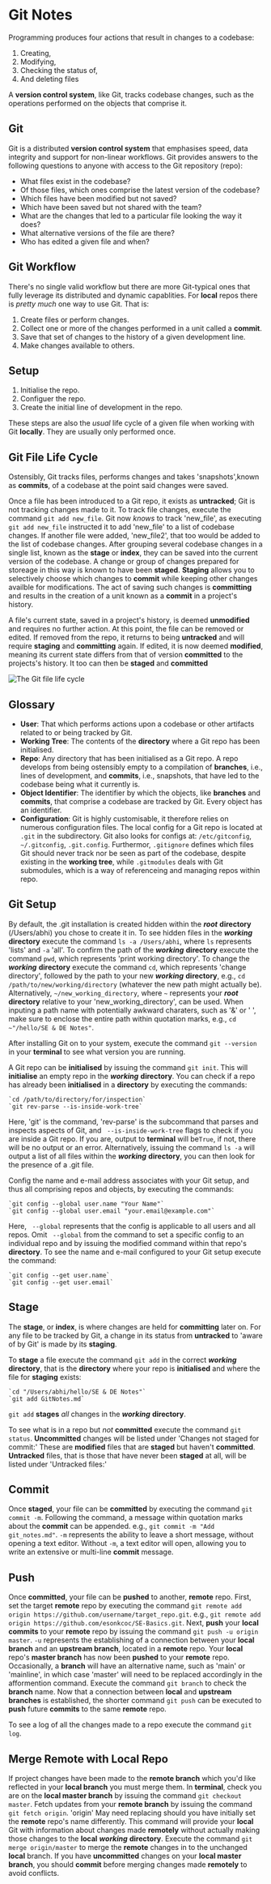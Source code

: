 # Git Notes

Programming produces four actions that result in changes to a codebase:
1. Creating,
2. Modifying,
3. Checking the status of,
4. And deleting files

A **version control system**, like Git, tracks codebase changes, such as the operations performed on the objects that comprise it.

## Git

Git is a distributed **version control system** that emphasises speed, data integrity and support for non-linear workflows. Git provides answers to the following questions to anyone with access to the Git repository (repo):

- What files exist in the codebase?
- Of those files, which ones comprise the latest version of the codebase?
- Which files have been modified but not saved?
- Which have been saved but not shared with the team?
- What are the changes that led to a particular file looking the way it does?
- What alternative versions of the file are there?
- Who has edited a given file and when?

## Git Workflow

There's no single valid workflow but there are more Git-typical ones that fully leverage its distributed and dynamic capablities. For **local** repos there is *pretty much* one way to use Git. That is:

1. Create files or perform changes.
2. Collect one or more of the changes performed in a unit called a **commit**.
3. Save that set of changes to the history of a given development line.
4. Make changes available to others.

## Setup

1. Initialise the repo.
2. Configuer the repo.
3. Create the initial line of development in the repo.

These steps are also the *usual* life cycle of a given file when working with Git **locally**. They are usually only performed once.

## Git File Life Cycle

Ostensibly, Git tracks files, performs changes and takes 'snapshots',known as **commits**, of a codebase at the point said changes were saved.

Once a file has been introduced to a Git repo, it exists as **untracked**; Git is not tracking changes made to it. To track file changes, execute the command `git add new_file`. Git now *knows* to track 'new_file', as executing `git add new_file` instructed it to add 'new_file' to a list of codebase changes. If another file were added, 'new_file2', that too would be added to the list of codebase changes. After grouping several codebase changes in a single list, known as the **stage** or **index**, they can be saved into the current version of the codebase. A change or group of changes prepared for storeage in this way is known to have been **staged**. **Staging** allows you to selectively choose which changes to **commit** while keeping other changes availble for modifications. The act of saving such changes is **committing** and results in the creation of a unit known as a **commit** in a project's history.

A file's current state, saved in a project's history, is deemed **unmodified** and requires no further action. At this point, the file can be removed or edited. If removed from the repo, it returns to being **untracked** and will require **staging** and **committing** again. If edited, it is now deemed **modified**, meaning its current state differs from that of version **committed** to the projects's history. It too can then be **staged** and **committed**

![The Git file life cycle](<git_file_life_cycle.png>)

## Glossary

- **User**: That which performs actions upon a codebase or other artifacts related to or being tracked by Git.
- **Working Tree**: The contents of the **directory** where a Git repo has been initialised.
- **Repo**: Any directory that has been initialised as a Git repo. A repo develops from being ostensibly empty to a compilation of **branches**, i.e., lines of development, and **commits**, i.e., snapshots, that have led to the codebase being what it currently is.
- **Object Identifier**: The identifier by which the objects, like **branches** and **commits**, that comprise a codebase are tracked by Git. Every object has an identifier.
- **Configuration**: Git is highly customisable, it therefore relies on numerous configuration files. The local config for a Git repo is located at `.git` in the subdirectory. Git also looks for configs at: `/etc/gitconfig`, `~/.gitconfig`, `.git.config`. Furthermor, `.gitignore` defines which files Git should never track nor be seen as part of the codebase, despite existing in the **working tree**, while `.gitmodules` deals with Git submodules, which is a way of referenceing and managing repos within repo.

## Git Setup
By default, the .git installation is created hidden within the ***root*** **directory** (/Users/abhi) you chose to create it in. To see hidden files in the ***working*** **directory** execute the command `ls -a /Users/abhi`, where `ls` represents 'lists' and `-a` 'all'. To confirm the path of the ***working*** **directory**  execute the command `pwd`, which represents 'print working directory'. To change the ***working*** **directory** execute the command `cd`, which represents 'change directory', followed by the path to your new ***working*** **directory**, e.g., `cd /path/to/new/working/directory` (whatever the new path might actually be). Alternatively, `~/new_working_directory`, where `~` represents your ***root*** **directory** relative to your 'new_working_directory', can be used. When inputing a path name with potentially awkward charaters, such as '&' or ' ', make sure to enclose the entire path within quotation marks, e.g., `cd ~"/hello/SE & DE Notes"`.  

After installing Git on to your system, execute the command `git --version` in your **terminal** to see what version you are running.

A Git repo can be **initialised** by issuing the command `git init`. This will **initialise** an empty repo in the ***working*** **directory**. You can check if a repo has already been **initialised** in a **directory** by executing the commands:

    `cd /path/to/directory/for/inspection`
    `git rev-parse --is-inside-work-tree`

Here, 'git' is the command, 'rev-parse' is the subcommand that parses and inspects aspects of Git, and ` --is-inside-work-tree` flags to check if you are inside a Git repo. If you are, output to **terminal** will be`True`, if not, there will be no output or an error. Alternatively, issuing the command `ls -a` will output a list of all files within the ***working*** **directory**, you can then look for the presence of a .git file. 

Config the name and e-mail address associates with your Git setup, and thus all comprising repos and objects, by executing the commands:

    `git config --global user.name "Your Name"`
    `git config --global user.email "your.email@example.com"`

Here, ` --global` represents that the config is applicable to all users and all repos. Omit ` --global` from the command to set a specific config to an individual repo and by issuing the modified command within that repo's **directory**. To see the name and e-mail configured to your Git setup execute the command:

    `git config --get user.name`
    `git config --get user.email`

## Stage

The **stage**, or **index**, is where changes are held for **committing** later on. For any file to be tracked by Git, a change in its status from **untracked** to 'aware of by Git' is made by its **staging**.

To **stage** a file execute the command `git add` in the correct ***working*** **directory**, that is the **directory** where your repo is **initialised** and where the file for **staging** exists:

    `cd "/Users/abhi/hello/SE & DE Notes"`
    `git add GitNotes.md`

`git add` **stages** *all* changes in the ***working*** **directory**.

To see what is in a repo but *not* **committed** execute the command `git status`. **Uncommitted** changes will be listed under 'Changes not staged for commit:' These are **modified** files that are **staged** but haven't **committed**. **Untracked** files, that is those that have never been **staged** at all, will be listed under 'Untracked files:'

## Commit

Once **staged**, your file can be **committed** by executing the command `git commit -m`. Following the command, a message within quotation marks about the **commit** can be appended. e.g., `git commit -m "Add git_notes.md"`. `-m` represents the ability to leave a short message, without opening a text editor. Without `-m`, a text editor will open, allowing you to write an extensive or multi-line **commit** message.

## Push

Once **committed**, your file can be **pushed** to another, **remote** repo. First, set the target **remote** repo by executing the command `git remote add origin https://github.com/username/target_repo.git`. e.g., `git remote add origin https://github.com/esonkcoc/SE-Basics.git`. Next, **push** your **local commits** to your **remote** repo by issuing the command `git push -u origin master`. `-u` represents the establishing of a connection between your **local branch** and an **upstream branch**, located in a **remote** repo. Your **local** repo's **master branch** has now been **pushed** to your **remote** repo. Occasionally, a **branch** will have an alternative name, such as 'main' or 'mainline', in which case 'master' will need to be replaced accordingly in the afformention command. Execute the command `git branch` to check the **branch** name. Now that a connection between **local** and **upstream branches** is established, the shorter command `git push` can be executed to **push** future **commits** to the same **remote** repo.

To see a log of all the changes made to a repo execute the command `git log`.

## Merge Remote with Local Repo

If project changes have been made to the **remote branch** which you'd like reflected in your **local branch** you must merge them. In **terminal**, check you are on the **local master branch** by issuing the command `git checkout master`. Fetch updates from your **remote branch** by issuing the command `git fetch origin`. 'origin' May need replacing should you have initially set the **remote** repo's name differently. This command will provide your **local** Git with information about changes made **remotely** without actually making those changes to the **local** ***working*** **directory**. Execute the command `git merge origin/master` to merge the **remote** changes in to the unchanged **local** branch. If you have **uncommitted** changes on your **local master branch**, you should **commit** before merging changes made **remotely** to avoid conflicts.